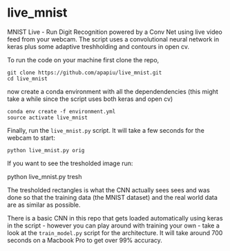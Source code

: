 # live_mnist

MNIST Live - Run Digit Recognition powered by a Conv Net using live video feed from your webcam. The script uses a convolutional neural network in keras plus some adaptive treshholding and contours in open cv.

To run the code on your machine first clone the repo,

    git clone https://github.com/apapiu/live_mnist.git
    cd live_mnist

now create a conda environment with all the dependendencies (this might take a while since the script uses both keras and open cv)

    conda env create -f environment.yml
    source activate live_mnist

Finally, run the `live_mnist.py` script. It will take a few seconds for the webcam to start:

    python live_mnist.py orig

If you want to see the tresholded image run:

  python live_mnist.py tresh

The tresholded rectangles is what the CNN actually sees sees and was done so that the training data (the MNIST dataset) and the real world data are as similar as possible.

There is a basic CNN in this repo that gets loaded automatically using keras in the script - however you can play around with training your own - take a look at the `train_model.py` script for the architecture. It will take around 700 seconds on a Macbook Pro to get over 99% accuracy.
